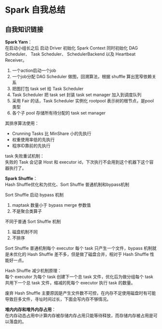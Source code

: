 # Spark 自我总结

## 自我知识链接

**Spark Yarn**：  
在启动小组长之后 启动 Driver 初始化 Spark Context 同时初始化 DAG Scheduler、 Task Scheduler、 SchedulerBackend 以及 Heartbeat Receiver。
1. 一个action启动一个job
2. 一个job分配 DAG Scheduler 做图，回溯算法，根据 shuffle 算出宽窄依赖关系
3. 把图打包 task set 给 Task Scheduler
4. Task Scheduler 把 task set 封装 task set manager 加入到调度队列
5. 采用 Fair 的话，Task Scheduler 实例化 rootpool 表示树的根节点，是pool类型
6. 各个子 pool 存储所有待分配的 task set manager 

其排序算法使用：
- Crunning Tasks 比 MinShare 小的先执行
- 权重使用率低的先执行
- 程序ID靠前的先执行

task 失败重试机制：  
失败的 Task 会记录 Host 和 executor id，下次执行不会用到这个机器下这个容器执行了。

**Spark Shuffle**：  
Hash Shuffle优化和为优化、Sort Shuffle 普通机制和bypass机制

Sort Shuffle 启动 bypass 机制
1. maptask 数量小于 bypass merge 参数值
2. 不是聚合类算子

不同于普通 Sort Shuffle 机制
1. 磁盘机制不同
2. 不排序

Sort Shuffle 普通机制每个 executor 每个 task 只产生一个文件，bypass 机制就是未优化的 Hash Shuffle 差不多，但是做了磁盘合并，相对于 Hash Shuffle 性能好一点。

Hash Shuffle 减少机制原理：  
每个 executor 为每个 task 创建下一个总 task 文件，优化后为做分组每个 task 共用下一个总 task 文件，缩减的死每个 executor 执行 task 的数量。

废弃 Hash Shuffle 主要原因是产生文件数不可控，在内存不足使用磁盘时有可能导致巨多文件，寻址时间过长，下面会写内存不够情况。

**堆内内存和堆外内存占用**：  
在内存动态占用中计算内存被存储内存占用只能等待释放，而存储内存被占用是可以落盘的。



